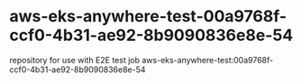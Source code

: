 # aws-eks-anywhere-test-00a9768f-ccf0-4b31-ae92-8b9090836e8e-54
repository for use with E2E test job aws-eks-anywhere-test:00a9768f-ccf0-4b31-ae92-8b9090836e8e-54
